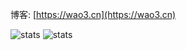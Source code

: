 博客: [https://wao3.cn](https://wao3.cn)

![stats](https://github-readme-stats.vercel.app/api?username=wao3) ![stats](https://github-readme-stats.vercel.app/api/top-langs/?username=wao3&hide=html,css&layout=compact)
